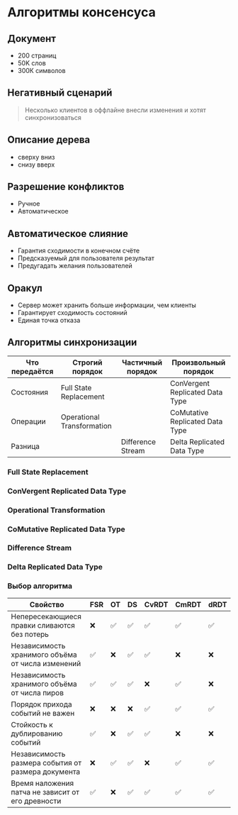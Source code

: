 # Алгоритмы консенсуса

## Документ

- 200 страниц
- 50K слов
- 300К символов

## Негативный сценарий

> Несколько клиентов в оффлайне внесли изменения и хотят синхронизоваться

## Описание дерева

- сверху вниз
- снизу вверх

## Разрешение конфликтов

- Ручное
- Автоматическое

## Автоматическое слияние

- Гарантия сходимости в конечном счёте
- Предсказуемый для пользователя результат
- Предугадать желания пользователей

## Оракул

- Сервер может хранить больше информации, чем клиенты
- Гарантирует сходимость состояний
- Единая точка отказа

## Алгоритмы синхронизации

| Что передаётся | Строгий порядок            | Частичный порядок | Произвольный порядок
|----------------|----------------------------|-------------------|--------------------------------
| Состояния      | Full State Replacement     |                   | ConVergent Replicated Data Type
| Операции       | Operational Transformation |                   | CoMutative Replicated Data Type
| Разница        |                            | Difference Stream | Delta Replicated Data Type

### Full State Replacement
### ConVergent Replicated Data Type

### Operational Transformation
### CoMutative Replicated Data Type

### Difference Stream
### Delta Replicated Data Type

### Выбор алгоритма

| Свойство | FSR | OT | DS | CvRDT | CmRDT | dRDT
|----------|-----|-------|----|-------|----|------
| Непересекающиеся правки сливаются без потерь | ❌ | ✅ | ✅ | ✅ | ✅ | ✅
| Независимость хранимого объёма от числа изменений | ✅ | ❌ | ✅ | ✅ | ❌ | ❌
| Независимость хранимого объёма от числа пиров | ✅ | ✅ | ✅ | ❌ | ✅ | ❌
| Порядок прихода событий не важен | ❌ | ❌ | ❌ | ✅ | ✅ | ✅
| Стойкость к дублированию событий | ✅ | ❌ | ✅ | ✅ | ❌ | ❌
| Независимость размера события от размера документа | ❌ | ✅ | ✅ | ❌ | ✅ | ✅
| Время наложения патча не зависит от его древности | ✅ | ❌ | ✅ | ✅ | ✅ | ✅
